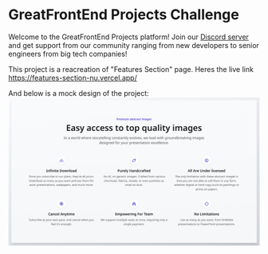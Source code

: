 <!-- Use Ctrl/Cmd + Shift + V in VS Code to preview this Markdown file. -->

# GreatFrontEnd Projects Challenge

Welcome to the GreatFrontEnd Projects platform! Join our [Discord server](https://www.greatfrontend.com/community) and get support from our community ranging from new developers to senior engineers from big tech companies!

This project is a reacreation of "Features Section" page.
Heres the live link https://features-section-nu.vercel.app/

And below is a mock design of the project:
<img src='designs/Desktop.jpg' alt='An image of a features section page. made into a grid layout where there are multiple about sections. '>
